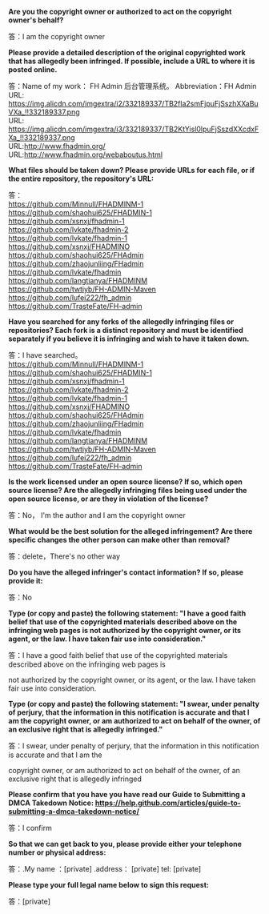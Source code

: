 **Are you the copyright owner or authorized to act on the copyright owner's behalf?**  

答：I am the copyright owner  

**Please provide a detailed description of the original copyrighted work that has allegedly been infringed. If possible, include a URL to where it is posted online.**    

答：Name of my work： FH Admin 后台管理系统。 Abbreviation：FH Admin  
URL: https://img.alicdn.com/imgextra/i2/332189337/TB2fla2smFjpuFjSszhXXaBuVXa_!!332189337.png  
URL: https://img.alicdn.com/imgextra/i3/332189337/TB2KtYisl0lpuFjSszdXXcdxFXa_!!332189337.png  
URL:http://www.fhadmin.org/  
URL:http://www.fhadmin.org/webaboutus.html  

**What files should be taken down? Please provide URLs for each file, or if the entire repository, the repository's URL:**    

答：  
https://github.com/Minnull/FHADMINM-1  
https://github.com/shaohui625/FHADMIN-1  
https://github.com/xsnxj/fhadmin-1  
https://github.com/lvkate/fhadmin-2  
https://github.com/lvkate/fhadmin-1  
https://github.com/xsnxj/FHADMINO  
https://github.com/shaohui625/FHAdmin  
https://github.com/zhaojunliing/FHadmin  
https://github.com/lvkate/fhadmin  
https://github.com/langtianya/FHADMINM  
https://github.com/twtiyb/FH-ADMIN-Maven  
https://github.com/lufei222/fh_admin  
https://github.com/TrasteFate/FH-admin  

**Have you searched for any forks of the allegedly infringing files or repositories? Each fork is a distinct repository and must be identified separately if you believe it is infringing and wish to have it taken down.**   

答：I have searched。  
https://github.com/Minnull/FHADMINM-1  
https://github.com/shaohui625/FHADMIN-1  
https://github.com/xsnxj/fhadmin-1  
https://github.com/lvkate/fhadmin-2  
https://github.com/lvkate/fhadmin-1  
https://github.com/xsnxj/FHADMINO  
https://github.com/shaohui625/FHAdmin  
https://github.com/zhaojunliing/FHadmin  
https://github.com/lvkate/fhadmin    
https://github.com/langtianya/FHADMINM  
https://github.com/twtiyb/FH-ADMIN-Maven  
https://github.com/lufei222/fh_admin  
https://github.com/TrasteFate/FH-admin  

**Is the work licensed under an open source license? If so, which open source license? Are the allegedly infringing files being used under the open source license, or are they in violation of the license?**  

答：No， I'm the author and I am the copyright owner

**What would be the best solution for the alleged infringement? Are there specific changes the other person can make other than removal?**  

答：delete，There's no other way

**Do you have the alleged infringer's contact information? If so, please provide it:**  

答：No

**Type (or copy and paste) the following statement: "I have a good faith belief that use of the copyrighted materials described above on the infringing web pages is not authorized by the copyright owner, or its agent, or the law. I have taken fair use into consideration."**  

答：I have a good faith belief that use of the copyrighted materials described above on the infringing web pages is

not authorized by the copyright owner, or its agent, or the law. I have taken fair use into consideration.

**Type (or copy and paste) the following statement: "I swear, under penalty of perjury, that the information in this notification is accurate and that I am the copyright owner, or am authorized to act on behalf of the owner, of an exclusive right that is allegedly infringed."**  

答：I swear, under penalty of perjury, that the information in this notification is accurate and that I am the

copyright owner, or am authorized to act on behalf of the owner, of an exclusive right that is allegedly infringed

**Please confirm that you have you have read our Guide to Submitting a DMCA Takedown Notice: https://help.github.com/articles/guide-to-submitting-a-dmca-takedown-notice/**

答：I confirm  

**So that we can get back to you, please provide either your telephone number or physical address:**

答：.My name ：[private] .address： [private] tel: [private]  

**Please type your full legal name below to sign this request:**

答：[private]  
